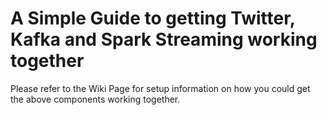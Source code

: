 # A Simple Guide to getting Twitter, Kafka and Spark Streaming working together

Please refer to the Wiki Page for setup information on how you could get the above components working together. 

